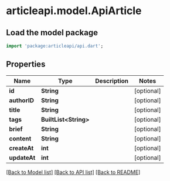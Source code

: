 # articleapi.model.ApiArticle

## Load the model package
```dart
import 'package:articleapi/api.dart';
```

## Properties
Name | Type | Description | Notes
------------ | ------------- | ------------- | -------------
**id** | **String** |  | [optional] 
**authorID** | **String** |  | [optional] 
**title** | **String** |  | [optional] 
**tags** | **BuiltList&lt;String&gt;** |  | [optional] 
**brief** | **String** |  | [optional] 
**content** | **String** |  | [optional] 
**createAt** | **int** |  | [optional] 
**updateAt** | **int** |  | [optional] 

[[Back to Model list]](../README.md#documentation-for-models) [[Back to API list]](../README.md#documentation-for-api-endpoints) [[Back to README]](../README.md)


